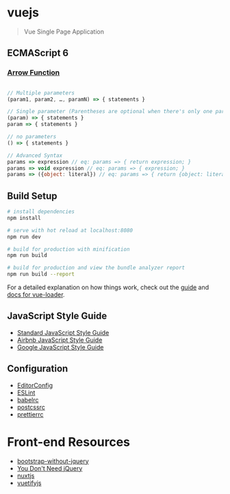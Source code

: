# vuejs

> Vue Single Page Application

## ECMAScript 6

### [Arrow Function](https://developer.mozilla.org/zh-CN/docs/Web/JavaScript/Reference/Functions/Arrow_functions)
``` js

// Multiple parameters
(param1, param2, …, paramN) => { statements }

// Single parameter (Parentheses are optional when there's only one parameter)
(param) => { statements }
param => { statements }

// no parameters
() => { statements }

// Advanced Syntax
params => expression // eq: params => { return expression; }
params => void expression // eq: params => { expression; }
params => ({object: literal}) // eq: params => { return {object: literal}; }
```

<!--
## Install
``` bash
# vue-cli
npm install vue-cli -g

# init project
vue init webpack vue
```
-->

## Build Setup

``` bash
# install dependencies
npm install

# serve with hot reload at localhost:8080
npm run dev

# build for production with minification
npm run build

# build for production and view the bundle analyzer report
npm run build --report
```

For a detailed explanation on how things work, check out the [guide](https://vuejs-templates.github.io/webpack/) and [docs for vue-loader](https://vuejs.github.io/vue-loader).

## JavaScript Style Guide
- [Standard JavaScript Style Guide](https://github.com/standard/standard/blob/master/docs/RULES-zhcn.md)
- [Airbnb JavaScript Style Guide](https://github.com/airbnb/javascript)
- [Google JavaScript Style Guide](https://github.com/google/styleguide)

## Configuration
- [EditorConfig](http://editorconfig.org/)
- [ESLint](https://eslint.org/docs/user-guide/configuring)
- [babelrc](https://babeljs.io/docs/usage/api/#options)
- [postcssrc](https://github.com/michael-ciniawsky/postcss-load-config)
- [prettierrc](http://json.schemastore.org/prettierrc)

# Front-end Resources
- [bootstrap-without-jquery](https://github.com/twbs/bootstrap/tree/v4-without-jquery)
- [You Don't Need jQuery](https://github.com/nefe/You-Dont-Need-jQuery/blob/master/README.zh-CN.md)
- [nuxtjs](https://github.com/nuxt/nuxt.js)
- [vuetifyjs](https://github.com/vuetifyjs/vuetify)